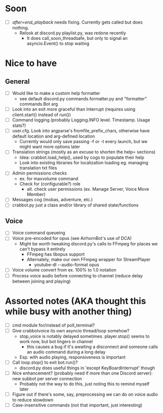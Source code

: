 # Soon
- [ ] *after=end_playback* needs fixing. Currently gets called but does nothing.
    - Relook at discord.py playlist.py, was redone recently
        - It does call_soon_threadsafe, but only to signal an asyncio.Event() to stop waiting

# Nice to have

## General
- [ ] Would like to make a custom help formatter
    - see default discord.py commands.formatter.py and "formatter" commands.Bot arg
- [ ] Look into an exit more graceful than Interrupt (requires using client.start() instead of run())
- [ ] Command logging (probably Logging.INFO level. Timestamp. Usage stats?)
- [ ] user.cfg. Look into argparse's fromfile_prefix_chars, otherwise have default location and arg-defined location
    - Currently would only save passing -f or -t every launch, but we might want more options later
- [ ] Translation strings (mostly as an excuse to shorten the help= sections)
    - Idea: crabbot.load_help(), used by cogs to populate their help
    - Look into existing libraries for localization loading eg. managing translation txt files
- [ ] Admin permissions checks
    - ex. for maxvolume command
    - Check for (configurable?) role
        - alt. check user permissions (ex. Manage Server, Voice Move Member)
- [ ] Messages cog (mobas, adventure, etc.)
- [ ] crabbot.py just a class and/or library of shared state/functions

## Voice
- [ ] Voice command queueing
- [ ] Voice pre-encoded for opus (see AirhornBot's use of DCA)
    - Might be worth tweaking discord.py's calls to FFmpeg for places we can't bypass it entirely
        - FFmpeg has libopus support
        - Alternately, make our own FFmpeg wrapper for StreamPlayer
            - youtube-dl --audio-format opus
- [ ] Voice volume convert from ex. 100% to 1.0 notation
- [ ] Process voice audio before connecting to channel (reduce delay between joining and playing)

# Assorted notes (AKA thought this while busy with another thing)
- [ ] cmd module for/instead of poll_terminal?
- [ ] Give crabbotvoice its own asyncio thread/loop somehow?
    - stop_voice is notably delayed sometimes. player.stop() seems to work now, but bot lingers in channel
        - this causes a bug if it's awaiting a disconnect and someone calls an audio command during a long delay
    - Esp. with audio playing, responsiveness is important
- [ ] Call loop.stop() to exit bot.run()?
    - discord.py does useful things in 'except KeyBoardInterrupt' though
- [ ] Nice enhancement? (probably need if more than one Discord server): new subbot per server connection
    - Probably not the way to do this, just noting this to remind myself later
- [ ] Figure out if there's some, say, preprocessing we can do on voice audio to reduce slowdown
- [ ] Case-insensitive commands (not that important, just interesting)
